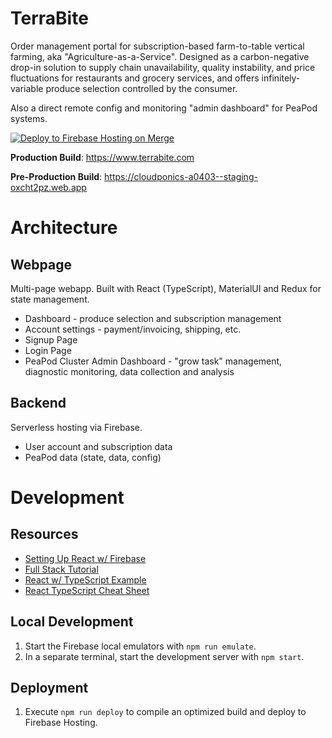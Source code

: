 # TerraBite

Order management portal for subscription-based farm-to-table vertical farming, aka "Agriculture-as-a-Service". Designed as a carbon-negative drop-in solution to supply chain unavailability, quality instability, and price fluctuations for restaurants and grocery services, and offers infinitely-variable produce selection controlled by the consumer.

Also a direct remote config and monitoring "admin dashboard" for PeaPod systems.

[![Deploy to Firebase Hosting on Merge](https://github.com/PeaPodTechnologies/CloudPonics/actions/workflows/deploy-master.yml/badge.svg)](https://github.com/PeaPodTechnologies/CloudPonics/actions/workflows/deploy-master.yml)

**Production Build**: https://www.terrabite.com

**Pre-Production Build**: https://cloudponics-a0403--staging-oxcht2pz.web.app

# Architecture

## Webpage

Multi-page webapp. Built with React (TypeScript), MaterialUI and Redux for state management.

- Dashboard - produce selection and subscription management
- Account settings - payment/invoicing, shipping, etc.
- Signup Page
- Login Page
- PeaPod Cluster Admin Dashboard - "grow task" management, diagnostic monitoring, data collection and analysis

## Backend

Serverless hosting via Firebase.

- User account and subscription data
- PeaPod data (state, data, config)

# Development

## Resources

- [Setting Up React w/ Firebase](https://www.youtube.com/watch?v=mwNATxfUsgI)
- [Full Stack Tutorial](https://www.youtube.com/watch?v=m_u6P5k0vP0)
- [React w/ TypeScript Example](https://www.typescriptlang.org/play?jsx=2&esModuleInterop=true&e=196#example/typescript-with-react)
- [React TypeScript Cheat Sheet](https://react-typescript-cheatsheet.netlify.app/)

## Local Development

1. Start the Firebase local emulators with `npm run emulate`.
2. In a separate terminal, start the development server with `npm start`.

## Deployment

1. Execute `npm run deploy` to compile an optimized  build and deploy to Firebase Hosting.
